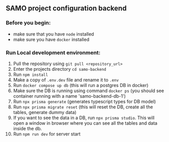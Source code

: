 ## SAMO project configuration backend

### Before you begin:

-   make sure that you have `node` installed
-   make sure you have `docker` installed

### Run Local development environment:

1. Pull the repository using `git pull <repository_url>`
2. Enter the projects directory `cd samo-backend`
3. Run `npm install`
4. Make a copy of `.env.dev` file and rename it to `.env`
5. Run `docker compose up db` (this will run a postgres DB in docker)
6. Make sure the DB is running using command `docker ps` (you should see container running with a name 'samo-backend-db-1')
7. Run `npx prisma generate` (generates typescript types for DB model)
8. Run `npx prisma migrate reset` (this will reset the DB, create all the tables, generate dummy data)
9. If you want to see the data in a DB, run `npx prisma studio`. This will open a window in browser where you can see all the tables and data inside the db.
10. Run `npm run dev` for server start
